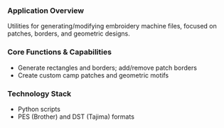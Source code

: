 ### Application Overview
Utilities for generating/modifying embroidery machine files, focused on patches, borders, and geometric designs.

### Core Functions & Capabilities
- Generate rectangles and borders; add/remove patch borders
- Create custom camp patches and geometric motifs

### Technology Stack
- Python scripts
- PES (Brother) and DST (Tajima) formats

